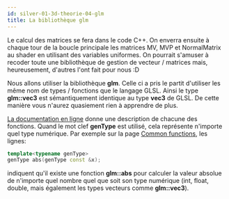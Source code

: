 ```yaml
---
id: silver-01-3d-theorie-04-glm
title: La bibliothèque glm
---
```


Le calcul des matrices se fera dans le code C++. On enverra ensuite à chaque tour de la boucle principale les matrices MV, MVP et NormalMatrix au shader en utilisant des variables uniformes. On pourrait s'amuser à recoder toute une bibliothèque de gestion de vecteur / matrices mais, heureusement, d'autres l'ont fait pour nous :D

Nous allons utiliser la bibliothèque **glm**. Celle ci a pris le partit d'utiliser les même nom de types / fonctions que le langage GLSL. Ainsi le type **glm::vec3** est sémantiquement identique au type **vec3** de GLSL. De cette manière vous n'aurez quasiement rien à apprendre de plus.

[La documentation en ligne](https://glm.g-truc.net/0.9.9/api/modules.html) donne une description de chacune des fonctions. Quand le mot clef **genType** est utilisé, cela représente n'importe quel type numérique. Par exemple sur la page [Common functions](https://glm.g-truc.net/0.9.9/api/a00662.html), les lignes:

```cpp
template<typename genType>
genType abs(genType const &x);
```

indiquent qu'il existe une fonction **glm::abs** pour calculer la valeur absolue de n'importe quel nombre quel que soit son type numérique (int, float, double, mais également les types vecteurs comme **glm::vec3**).